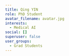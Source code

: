 ```yaml
---
title: Qing YIN
role: PhD Student
avatar_filename: avatar.jpg
interests:
  - Medical AI
social: []
superuser: false
user_groups:
  - Grad Students
---
```

